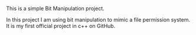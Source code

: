 This is a simple Bit Manipulation project.

In this project I am using bit manipulation to
mimic a file permission system. It is my first official project in c++ on GitHub.

